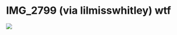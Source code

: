 <!--
id: 10624
link: http://tumblr.atmos.org/post/10624/img-2799-via-lilmisswhitley-wtf
slug: img-2799-via-lilmisswhitley-wtf
date: Tue Feb 27 2007 23:59:23 GMT-0800 (PST)
publish: 2007-02-027
tags: 
title: IMG_2799 (via lilmisswhitley) wtf
-->


IMG_2799 (via lilmisswhitley) wtf
=================================

![](http://24.media.tumblr.com/10624_500.jpg)

